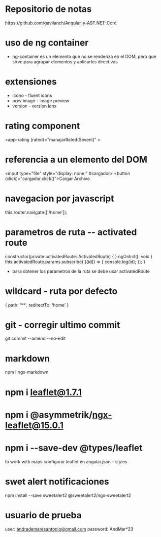 # Repositorio de notas
https://github.com/gavilanch/Angular-y-ASP.NET-Core

# uso de ng container
- ng-container es un elemento que no se renderiza en el DOM, pero que sirve para agrupar elementos y aplicarles directivas

# extensiones
- icono - fluent icons
- prev image - image preview
- version - version lens

# rating component
<app-rating (rated)="manajarRated($event)" ></app-rating>

# referencia a un elemento del DOM
<input type="file" style="display: none;" #cargador>
<button (click)="cargador.click()">Cargar Archivo</button>

# navegacion por javascript
this.router.navigate(['/home']);

# parametros de ruta  -- activated route
constructor(private activatedRoute: ActivatedRoute) { }
ngOnInit(): void {
    this.activatedRoute.params.subscribe( ({id}) => {
      console.log(id);
    });
  }
- para obtener los parametros de la ruta se debe usar activatedRoute

# wildcard - ruta por defecto
{ path: '**', redirectTo: 'home' }

# git - corregir ultimo commit
git commit --amend --no-edit

# markdown
npm i ngx-markdown

# npm i leaflet@1.7.1
# npm i @asymmetrik/ngx-leaflet@15.0.1
# npm i --save-dev @types/leaflet
to work with maps
configurar leaflet en angular.json - styles

# swet alert notificaciones 
npm install --save sweetalert2 @sweetalert2/ngx-sweetalert2

# usuario de prueba
user: andrademaresantonio@gmail.com
password: AndMar*23
